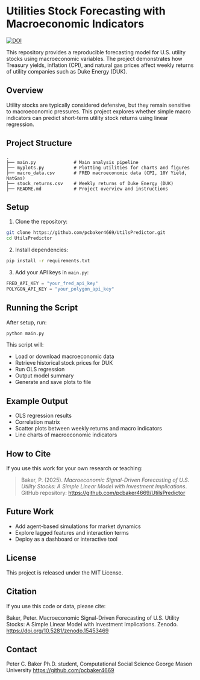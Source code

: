 # Utilities Stock Forecasting with Macroeconomic Indicators

[![DOI](https://zenodo.org/badge/981723841.svg)](https://doi.org/10.5281/zenodo.15453469)

This repository provides a reproducible forecasting model for U.S. utility stocks using macroeconomic variables. The project demonstrates how Treasury yields, inflation (CPI), and natural gas prices affect weekly returns of utility companies such as Duke Energy (DUK).

## Overview

Utility stocks are typically considered defensive, but they remain sensitive to macroeconomic pressures. This project explores whether simple macro indicators can predict short-term utility stock returns using linear regression.

## Project Structure

```
.
├── main.py              # Main analysis pipeline
├── myplots.py           # Plotting utilities for charts and figures
├── macro_data.csv       # FRED macroeconomic data (CPI, 10Y Yield, NatGas)
├── stock_returns.csv    # Weekly returns of Duke Energy (DUK)
├── README.md            # Project overview and instructions
```

## Setup

1. Clone the repository:
```bash
git clone https://github.com/pcbaker4669/UtilsPredictor.git
cd UtilsPredictor
```

2. Install dependencies:
```bash
pip install -r requirements.txt
```

3. Add your API keys in `main.py`:
```python
FRED_API_KEY = "your_fred_api_key"
POLYGON_API_KEY = "your_polygon_api_key"
```

## Running the Script

After setup, run:

```bash
python main.py
```

This script will:

- Load or download macroeconomic data
- Retrieve historical stock prices for DUK
- Run OLS regression
- Output model summary
- Generate and save plots to file

## Example Output

- OLS regression results
- Correlation matrix
- Scatter plots between weekly returns and macro indicators
- Line charts of macroeconomic indicators

## How to Cite

If you use this work for your own research or teaching:

> Baker, P. (2025). *Macroeconomic Signal-Driven Forecasting of U.S. Utility Stocks: A Simple Linear Model with Investment Implications*. GitHub repository: https://github.com/pcbaker4669/UtilsPredictor

## Future Work

- Add agent-based simulations for market dynamics
- Explore lagged features and interaction terms
- Deploy as a dashboard or interactive tool

## License

This project is released under the MIT License.

## Citation
If you use this code or data, please cite:

Baker, Peter. Macroeconomic Signal-Driven Forecasting of U.S. Utility Stocks: A Simple Linear Model with Investment Implications. Zenodo. https://doi.org/10.5281/zenodo.15453469

## Contact
Peter C. Baker
Ph.D. student, Computational Social Science
George Mason University
https://github.com/pcbaker4669